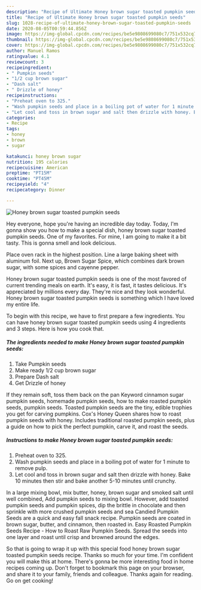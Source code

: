 ```yaml
---
description: "Recipe of Ultimate Honey brown sugar toasted pumpkin seeds"
title: "Recipe of Ultimate Honey brown sugar toasted pumpkin seeds"
slug: 1028-recipe-of-ultimate-honey-brown-sugar-toasted-pumpkin-seeds
date: 2020-08-05T00:59:44.856Z
image: https://img-global.cpcdn.com/recipes/be5e9808699080c7/751x532cq70/honey-brown-sugar-toasted-pumpkin-seeds-recipe-main-photo.jpg
thumbnail: https://img-global.cpcdn.com/recipes/be5e9808699080c7/751x532cq70/honey-brown-sugar-toasted-pumpkin-seeds-recipe-main-photo.jpg
cover: https://img-global.cpcdn.com/recipes/be5e9808699080c7/751x532cq70/honey-brown-sugar-toasted-pumpkin-seeds-recipe-main-photo.jpg
author: Manuel Ramos
ratingvalue: 4.1
reviewcount: 3
recipeingredient:
- " Pumpkin seeds"
- "1/2 cup brown sugar"
- "Dash salt"
- " Drizzle of honey"
recipeinstructions:
- "Preheat oven to 325."
- "Wash pumpkin seeds and place in a boiling pot of water for 1 minute to remove pulp."
- "Let cool and toss in brown sugar and salt then drizzle with honey. Bake 10 minutes then stir and bake another 5-10 minutes until crunchy."
categories:
- Recipe
tags:
- honey
- brown
- sugar

katakunci: honey brown sugar 
nutrition: 195 calories
recipecuisine: American
preptime: "PT15M"
cooktime: "PT45M"
recipeyield: "4"
recipecategory: Dinner

---
```



![Honey brown sugar toasted pumpkin seeds](https://img-global.cpcdn.com/recipes/be5e9808699080c7/751x532cq70/honey-brown-sugar-toasted-pumpkin-seeds-recipe-main-photo.jpg)

Hey everyone, hope you're having an incredible day today. Today, I'm gonna show you how to make a special dish, honey brown sugar toasted pumpkin seeds. One of my favorites. For mine, I am going to make it a bit tasty. This is gonna smell and look delicious.

Place oven rack in the highest position. Line a large baking sheet with aluminum foil. Next up, Brown Sugar Spice, which combines dark brown sugar, with some spices and cayenne pepper.

Honey brown sugar toasted pumpkin seeds is one of the most favored of current trending meals on earth. It's easy, it is fast, it tastes delicious. It's appreciated by millions every day. They're nice and they look wonderful. Honey brown sugar toasted pumpkin seeds is something which I have loved my entire life.


To begin with this recipe, we have to first prepare a few ingredients. You can have honey brown sugar toasted pumpkin seeds using 4 ingredients and 3 steps. Here is how you cook that.

<!--inarticleads1-->

##### The ingredients needed to make Honey brown sugar toasted pumpkin seeds:

1. Take  Pumpkin seeds
1. Make ready 1/2 cup brown sugar
1. Prepare Dash salt
1. Get  Drizzle of honey


If they remain soft, toss them back on the pan Keyword cinnamon sugar pumpkin seeds, homemade pumpkin seeds, how to make roasted pumpkin seeds, pumpkin seeds. Toasted pumpkin seeds are the tiny, edible trophies you get for carving pumpkins. Cox&#39;s Honey Queen shares how to roast pumpkin seeds with honey. Includes traditional roasted pumpkin seeds, plus a guide on how to pick the perfect pumpkin, carve it, and roast the seeds. 

<!--inarticleads2-->

##### Instructions to make Honey brown sugar toasted pumpkin seeds:

1. Preheat oven to 325.
1. Wash pumpkin seeds and place in a boiling pot of water for 1 minute to remove pulp.
1. Let cool and toss in brown sugar and salt then drizzle with honey. Bake 10 minutes then stir and bake another 5-10 minutes until crunchy.


In a large mixing bowl, mix butter, honey, brown sugar and smoked salt until well combined, Add pumpkin seeds to mixing bowl. However, add toasted pumpkin seeds and pumpkin spices, dip the brittle in chocolate and then sprinkle with more crushed pumpkin seeds and sea Candied Pumpkin Seeds are a quick and easy fall snack recipe. Pumpkin seeds are coated in brown sugar, butter, and cinnamon, then roasted in. Easy Roasted Pumpkin Seeds Recipe - How to Roast Raw Pumpkin Seeds. Spread the seeds into one layer and roast until crisp and browned around the edges. 

So that is going to wrap it up with this special food honey brown sugar toasted pumpkin seeds recipe. Thanks so much for your time. I'm confident you will make this at home. There's gonna be more interesting food in home recipes coming up. Don't forget to bookmark this page on your browser, and share it to your family, friends and colleague. Thanks again for reading. Go on get cooking!
